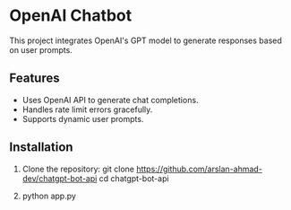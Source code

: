 # OpenAI Chatbot

This project integrates OpenAI's GPT model to generate responses based on user prompts.

## Features
- Uses OpenAI API to generate chat completions.
- Handles rate limit errors gracefully.
- Supports dynamic user prompts.

## Installation
1. Clone the repository:
   git clone https://github.com/arslan-ahmad-dev/chatgpt-bot-api
   cd chatgpt-bot-api

2. python app.py